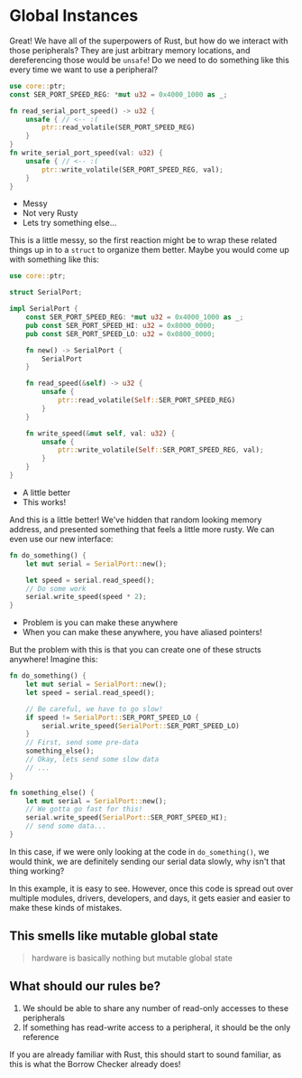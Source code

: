 # Global Instances

Great! We have all of the superpowers of Rust, but how do we interact with those peripherals? They are just arbitrary memory locations, and dereferencing those would be `unsafe`! Do we need to do something like this every time we want to use a peripheral?

```rust
use core::ptr;
const SER_PORT_SPEED_REG: *mut u32 = 0x4000_1000 as _;

fn read_serial_port_speed() -> u32 {
    unsafe { // <-- :(
        ptr::read_volatile(SER_PORT_SPEED_REG)
    }
}
fn write_serial_port_speed(val: u32) {
    unsafe { // <-- :(
        ptr::write_volatile(SER_PORT_SPEED_REG, val);
    }
}
```

* Messy
* Not very Rusty
* Lets try something else...

This is a little messy, so the first reaction might be to wrap these related things up in to a `struct` to organize them better. Maybe you would come up with something like this:

```rust
use core::ptr;

struct SerialPort;

impl SerialPort {
    const SER_PORT_SPEED_REG: *mut u32 = 0x4000_1000 as _;
    pub const SER_PORT_SPEED_HI: u32 = 0x8000_0000;
    pub const SER_PORT_SPEED_LO: u32 = 0x0800_0000;

    fn new() -> SerialPort {
        SerialPort
    }

    fn read_speed(&self) -> u32 {
        unsafe {
            ptr::read_volatile(Self::SER_PORT_SPEED_REG)
        }
    }

    fn write_speed(&mut self, val: u32) {
        unsafe {
            ptr::write_volatile(Self::SER_PORT_SPEED_REG, val);
        }
    }
}
```

* A little better
* This works!

And this is a little better! We've hidden that random looking memory address, and presented something that feels a little more rusty. We can even use our new interface:

```rust
fn do_something() {
    let mut serial = SerialPort::new();

    let speed = serial.read_speed();
    // Do some work
    serial.write_speed(speed * 2);
}
```

* Problem is you can make these anywhere
* When you can make these anywhere, you have aliased pointers!

But the problem with this is that you can create one of these structs anywhere! Imagine this:

```rust
fn do_something() {
    let mut serial = SerialPort::new();
    let speed = serial.read_speed();

    // Be careful, we have to go slow!
    if speed != SerialPort::SER_PORT_SPEED_LO {
        serial.write_speed(SerialPort::SER_PORT_SPEED_LO)
    }
    // First, send some pre-data
    something_else();
    // Okay, lets send some slow data
    // ...
}

fn something_else() {
    let mut serial = SerialPort::new();
    // We gotta go fast for this!
    serial.write_speed(SerialPort::SER_PORT_SPEED_HI);
    // send some data...
}
```

In this case, if we were only looking at the code in `do_something()`, we would think, we are definitely sending our serial data slowly, why isn't that thing working?

In this example, it is easy to see. However, once this code is spread out over multiple modules, drivers, developers, and days, it gets easier and easier to make these kinds of mistakes.

## This smells like mutable global state

> hardware is basically nothing but mutable global state

## What should our rules be?

1. We should be able to share any number of read-only accesses to these peripherals
2. If something has read-write access to a peripheral, it should be the only reference

If you are already familiar with Rust, this should start to sound familiar, as this is what the Borrow Checker already does!